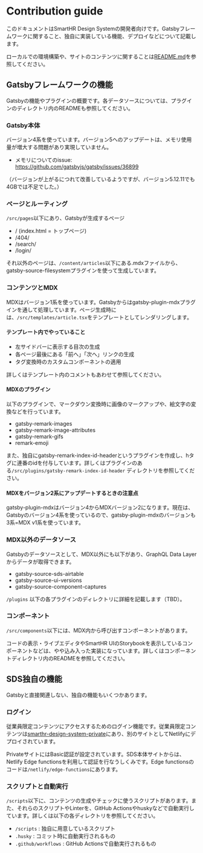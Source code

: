 # Contribution guide

このドキュメントはSmartHR Design Systemの開発者向けです。Gatsbyフレームワークに関すること、独自に実装している機能、デプロイなどについて記載します。

ローカルでの環境構築や、サイトのコンテンツに関することは[README.md](https://github.com/kufu/smarthr-design-system#readme)を参照してください。

## Gatsbyフレームワークの機能

Gatsbyの機能やプラグインの概要です。各データソースについては、プラグインのディレクトリ内のREADMEも参照してください。

### Gatsby本体
バージョン4系を使っています。バージョン5へのアップデートは、メモリ使用量が増大する問題があり実現していません。

- メモリについてのissue: https://github.com/gatsbyjs/gatsby/issues/36899

（バージョンが上がるにつれて改善しているようですが、バージョン5.12.11でも4GBでは不足でした。）

### ページとルーティング

`/src/pages`以下にあり、Gatsbyが生成するページ

- / (index.html = トップページ)
- /404/
- /search/
- /login/

それ以外のページは、`/content/articles`以下にある.mdxファイルから、gatsby-source-filesystemプラグインを使って生成しています。

### コンテンツとMDX

MDXはバージョン1系を使っています。Gatsbyからはgatsby-plugin-mdxプラグインを通して処理しています。ページ生成時には、`/src/templates/article.tsx`をテンプレートとしてレンダリングします。

#### テンプレート内でやっていること
- 左サイドバーに表示する目次の生成
- 各ページ最後にある「前へ」「次へ」リンクの生成
- タグ変換時のカスタムコンポーネントの適用

詳しくはテンプレート内のコメントもあわせて参照してください。

#### MDXのプラグイン

以下のプラグインで、マークダウン変換時に画像のマークアップや、絵文字の変換などを行っています。

- gatsby-remark-images
- gatsby-remark-image-attributes
- gatsby-remark-gifs
- remark-emoji

また、独自にgatsby-remark-index-id-headerというプラグインを作成し、hタグに連番のidを付与しています。詳しくはプラグインのある`/src/plugins/gatsby-remark-index-id-header` ディレクトリを参照してください。

#### MDXをバージョン2系にアップデートするときの注意点

gatsby-plugin-mdxはバージョン4からMDXバージョン2になります。現在は、Gatsbyのバージョン4系を使っているので、gatsby-plugin-mdxのバージョンも3系=MDX v1系を使っています。

### MDX以外のデータソース

Gatsbyのデータソースとして、MDX以外にも以下があり、GraphQL Data Layerからデータが取得できます。

- gatsby-source-sds-airtable
- gatsby-source-ui-versions
- gatsby-source-component-captures

`/plugins` 以下の各プラグインのディレクトリに詳細を記載します（TBD）。

### コンポーネント

`/src/components`以下には、MDX内から呼び出すコンポーネントがあります。

コードの表示・ライブエディタやSmartHR UIのStorybookを表示しているコンポーネントなどは、やや込み入った実装になっています。詳しくはコンポーネントディレクトリ内のREADMEを参照してください。


## SDS独自の機能

Gatsbyと直接関連しない、独自の機能もいくつかあります。

### ログイン

従業員限定コンテンツにアクセスするためのログイン機能です。従業員限定コンテンツは[smarthr-design-system-private](https://github.com/kufu/smarthr-design-system-private)にあり、別のサイトとしてNetlifyにデプロイされています。

PrivateサイトにはBasic認証が設定されています。SDS本体サイトからは、Netlify Edge functionsを利用して認証を行なうしくみです。Edge functionsのコードは`/netlify/edge-functions`にあります。

### スクリプトと自動実行

`/scripts`以下に、コンテンツの生成やチェックに使うスクリプトがあります。また、それらのスクリプトやLinterを、GitHub Actionsやhuskyなどで自動実行しています。詳しくは以下の各ディレクトリを参照してください。

- `/scripts` : 独自に用意しているスクリプト
- `.husky` : コミット時に自動実行されるもの
- `.github/workflows` : GitHub Actionsで自動実行されるもの
